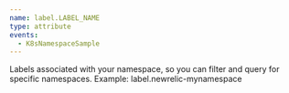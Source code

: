 ```yaml
---
name: label.LABEL_NAME
type: attribute
events:
  - K8sNamespaceSample
---
```


Labels associated with your namespace, so you can filter and query for specific namespaces. Example: label.newrelic-mynamespace